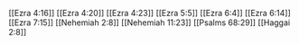 [[Ezra 4:16]]
[[Ezra 4:20]]
[[Ezra 4:23]]
[[Ezra 5:5]]
[[Ezra 6:4]]
[[Ezra 6:14]]
[[Ezra 7:15]]
[[Nehemiah 2:8]]
[[Nehemiah 11:23]]
[[Psalms 68:29]]
[[Haggai 2:8]]
